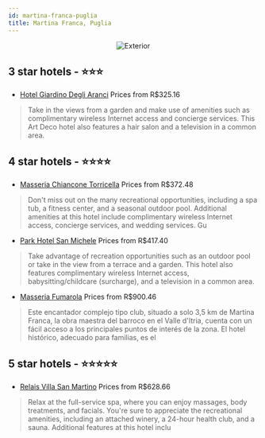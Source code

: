 ```yaml
---
id: martina-franca-puglia
title: Martina Franca, Puglia
---
```


<center><img src="https://i.travelapi.com/hotels/2000000/1340000/1331200/1331174/f1591662_z.jpg" alt="Exterior" /></center>


##  3 star hotels - ⭐️⭐️⭐️

-    [Hotel Giardino Degli Aranci](https://us.hurb.com/hotels/martina-franca/hotel-giardino-degli-aranci-JNP-JP244683?cmp=18055) Prices from R$325.16
   > Take in the views from a garden and make use of amenities such as complimentary wireless Internet access and concierge services. This Art Deco hotel also features a hair salon and a television in a common area.

##  4 star hotels - ⭐️⭐️⭐️⭐️

-    [Masseria Chiancone Torricella](https://us.hurb.com/hotels/martina-franca/masseria-chiancone-torricella-JNP-JP074399?cmp=18055) Prices from R$372.48
   > Don't miss out on the many recreational opportunities, including a spa tub, a fitness center, and a seasonal outdoor pool. Additional amenities at this hotel include complimentary wireless Internet access, concierge services, and wedding services. Gu
-    [Park Hotel San Michele](https://us.hurb.com/hotels/martina-franca/park-hotel-san-michele-JNP-JP776358?cmp=18055) Prices from R$417.40
   > Take advantage of recreation opportunities such as an outdoor pool or take in the view from a terrace and a garden. This hotel also features complimentary wireless Internet access, babysitting/childcare (surcharge), and a television in a common area.
-    [Masseria Fumarola](https://us.hurb.com/hotels/martina-franca/masseria-fumarola-JNP-JP077262?cmp=18055) Prices from R$900.46
   > Este encantador complejo tipo club, situado a solo 3,5 km de Martina Franca, la obra maestra del barroco en el Valle d'Itria, cuenta con un fácil acceso a los principales puntos de interés de la zona. El hotel histórico, adecuado para familias, es el

##  5 star hotels - ⭐️⭐️⭐️⭐️⭐️

-    [Relais Villa San Martino](https://us.hurb.com/hotels/martina-franca/relais-villa-san-martino-JNP-JP005937?cmp=18055) Prices from R$628.66
   > Relax at the full-service spa, where you can enjoy massages, body treatments, and facials. You're sure to appreciate the recreational amenities, including an attached winery, a 24-hour health club, and a sauna. Additional features at this hotel inclu

